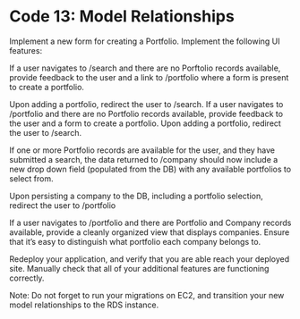 # Code 13: Model Relationships

Implement a new form for creating a Portfolio.
Implement the following UI features:

If a user navigates to /search and there are no Porftolio records available, provide feedback to the user and a link to /portfolio where a form is present to create a portfolio.

Upon adding a portfolio, redirect the user to /search.
If a user navigates to /portfolio and there are no Portfolio records available, provide feedback to the user and a form to create a portfolio.
Upon adding a portfolio, redirect the user to /search.

If one or more Portfolio records are available for the user, and they have submitted a search, the data returned to /company should now include a new drop down field (populated from the DB) with any available portfolios to select from.

Upon persisting a company to the DB, including a portfolio selection, redirect the user to /portfolio

If a user navigates to /portfolio and there are Portfolio and Company records available, provide a cleanly organized view that displays companies. Ensure that it’s easy to distinguish what portfolio each company belongs to.

Redeploy your application, and verify that you are able reach your deployed site. Manually check that all of your additional features are functioning correctly.

Note: Do not forget to run your migrations on EC2, and transition your new model relationships to the RDS instance.
